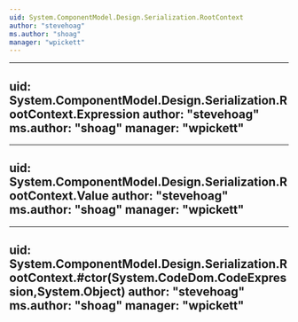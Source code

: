 ```yaml
---
uid: System.ComponentModel.Design.Serialization.RootContext
author: "stevehoag"
ms.author: "shoag"
manager: "wpickett"
---
```


---
uid: System.ComponentModel.Design.Serialization.RootContext.Expression
author: "stevehoag"
ms.author: "shoag"
manager: "wpickett"
---

---
uid: System.ComponentModel.Design.Serialization.RootContext.Value
author: "stevehoag"
ms.author: "shoag"
manager: "wpickett"
---

---
uid: System.ComponentModel.Design.Serialization.RootContext.#ctor(System.CodeDom.CodeExpression,System.Object)
author: "stevehoag"
ms.author: "shoag"
manager: "wpickett"
---
